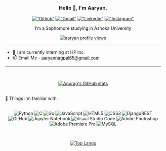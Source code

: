 <p align="center">
  <h3 align="center">Hello 👋, I'm Aaryan.</h3>
</p>

<div align="center"> 

[!["Github"](https://img.shields.io/badge/-aaryannagpal-yellow?style=flat&logo=Github&Color=Black&logoColor=black&link=https://github.com/aaryannagpal/)](https://github.com/aaryannagpal/)
[!["Gmail"](https://img.shields.io/badge/-aaryannagpal65@gmail.com-c14438?style=flat&logo=Gmail&logoColor=white&link=mailto:aaryannagpal65@gmail.com)](mailto:aaryannagpal65@gmail.com)
[!["Linkedin"](https://img.shields.io/badge/-aaryannagpal-blue?style=flat&logo=Linkedin&logoColor=white&link=https://www.linkedin.com/in/aaryan-nagpal-9bbbb6145/)](https://www.linkedin.com/in/aaryan-nagpal-9bbbb6145/)
[!["Instagram"](https://img.shields.io/badge/-itsnagpal__-purple?style=flat&logo=instagram&logoColor=white&link=https://instagram.com/itsnagpal_/)](https://instagram.com/itsnagpal_)

</div>

<p align="center">
  <p align="center">I'm a Sophomore studying in Ashoka University</p>
</p>

<div align="center"> 

  [<img align="center" src="https://komarev.com/ghpvc/?username=aaryannagpal&color=blue&style=flat&label=Profile+Views" alt="aaryan profile views" />](https://github.com/aaryannagpal/github-profile-views-counter)
  
</div>

<hr/>


<!--- 💻 I'm currently working on a simple **[Blog Website](https://github.com/angadvirk/NodeBlog)** to review Node.js fundamentals.
- 🌱 I'm reviewing how to use Node, Express and MongoDB to create CRUD applications. -->
- 💼 I am currently interning at HP Inc.
- 📫 Email Me - aaryannagpal65@gmail.com

<hr/>
<br>

<div align="center">
  
  [![Anurag's GitHub stats](https://github-readme-stats.vercel.app/api?username=aaryannagpal&hide=issues,contribs,prs&theme=transparent)](https://github.com/anuraghazra/github-readme-stats)
</div>

<br>
🗿 Things I'm familiar with: <br /> <br />

<div align="center">

![Python](https://img.shields.io/badge/python-3670A0?style=for-the-badge&logo=python&logoColor=ffdd54)
![C](https://img.shields.io/badge/c-%2300599C.svg?style=for-the-badge&logo=c&logoColor=white)
![Go](https://img.shields.io/badge/go-%2300ADD8.svg?style=for-the-badge&logo=go&logoColor=white)
![JavaScript](https://img.shields.io/badge/javascript-%23323330.svg?style=for-the-badge&logo=javascript&logoColor=%23F7DF1E)
![HTML5](https://img.shields.io/badge/html5-%23E34F26.svg?style=for-the-badge&logo=html5&logoColor=white)
![CSS3](https://img.shields.io/badge/css3-%231572B6.svg?style=for-the-badge&logo=css3&logoColor=white)
![DjangoREST](https://img.shields.io/badge/DJANGO-REST-ff1709?style=for-the-badge&logo=django&logoColor=white&color=ff1709&labelColor=gray)
![GitHub](https://img.shields.io/badge/github-%23121011.svg?style=for-the-badge&logo=github&logoColor=white)
![Jupyter Notebook](https://img.shields.io/badge/jupyter-%23FA0F00.svg?style=for-the-badge&logo=jupyter&logoColor=white)
![Visual Studio Code](https://img.shields.io/badge/Visual%20Studio%20Code-0078d7.svg?style=for-the-badge&logo=visual-studio-code&logoColor=white)
![Adobe Photoshop](https://img.shields.io/badge/adobe%20photoshop-%2331A8FF.svg?style=for-the-badge&logo=adobe%20photoshop&logoColor=white)
![Adobe Premiere Pro](https://img.shields.io/badge/Adobe%20Premiere%20Pro-9999FF.svg?style=for-the-badge&logo=Adobe%20Premiere%20Pro&logoColor=white)
![MySQL](https://img.shields.io/badge/mysql-%2300f.svg?style=for-the-badge&logo=mysql&logoColor=white)

  


  
</div>

<br />

<div align="center"> 

[![Top Langs](https://github-readme-stats.vercel.app/api/top-langs/?username=aaryannagpal&hide=TeX&layout=compact&theme=transparent)](https://github.com/anuraghazra/github-readme-stats)



</div>
